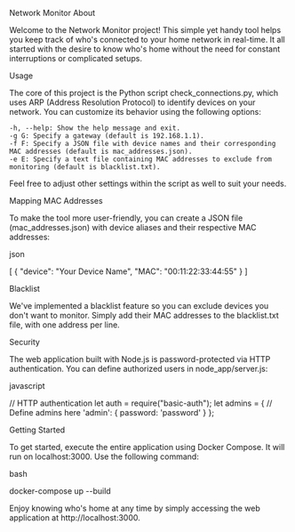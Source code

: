 Network Monitor
About

Welcome to the Network Monitor project! This simple yet handy tool helps you keep track of who's connected to your home network in real-time. It all started with the desire to know who's home without the need for constant interruptions or complicated setups.


Usage

The core of this project is the Python script check_connections.py, which uses ARP (Address Resolution Protocol) to identify devices on your network. You can customize its behavior using the following options:

    -h, --help: Show the help message and exit.
    -g G: Specify a gateway (default is 192.168.1.1).
    -f F: Specify a JSON file with device names and their corresponding MAC addresses (default is mac_addresses.json).
    -e E: Specify a text file containing MAC addresses to exclude from monitoring (default is blacklist.txt).

Feel free to adjust other settings within the script as well to suit your needs.


Mapping MAC Addresses

To make the tool more user-friendly, you can create a JSON file (mac_addresses.json) with device aliases and their respective MAC addresses:

json

[
{
"device": "Your Device Name",
"MAC": "00:11:22:33:44:55"
}
]

Blacklist

We've implemented a blacklist feature so you can exclude devices you don't want to monitor. Simply add their MAC addresses to the blacklist.txt file, with one address per line.


Security

The web application built with Node.js is password-protected via HTTP authentication. You can define authorized users in node_app/server.js:

javascript

// HTTP authentication
let auth = require("basic-auth");
let admins = { // Define admins here
'admin': { password: 'password' }
};

Getting Started

To get started, execute the entire application using Docker Compose. It will run on localhost:3000. Use the following command:

bash

docker-compose up --build

Enjoy knowing who's home at any time by simply accessing the web application at http://localhost:3000.